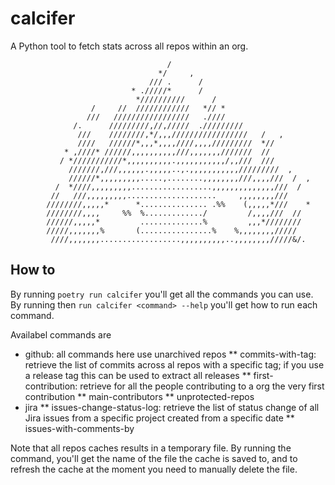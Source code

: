 # calcifer

A Python tool to fetch stats across all repos within an org.

                                       /                                       
                                     */     ,                                   
                                   /// .      /                                 
                               * ./////*      /                                 
                                *//////////      /                              
                      /     //  ////////////   *// *                            
                     ///   /////////////////   .////                            
                  /.      /////////,//,/////  ./////////                        
                   ///    ////////,*/,,,/////////////////   /   ,               
                   ////   //////*,,,*,,,,////,,,,/////////  *//                 
                * ,////* //////,,,,,,,,,,///,,,,,,,///////  //                  
               / *///////////*,,,,,,,,,,.,,,,,,,,,,,/,,///  ///                 
                 ///////,///,,,,,,.,,,,,..,.,,,,,,,,,,,/////////  ,             
                 //////*,,,,,,,,,.....,........,,,,,,,,///,,,,///  /  ,         
              /  *////,,,,,,,,,..................,,,,,,,,,,,,,,///  /           
             //   ///,,,,,,,,,....................     ,,,,,,,,///              
            ////////,,,,,*      *............... .%%    (,,,,,*///    *         
            ////////,,,,     %%  %............./         /,,,,///  //           
            //////,,,,,*         ..............%         ,,,*////////           
            /////,,,,,,,%       (................%    %,,,,,,,,/////            
             ////,,,,,,,..................,,,,,,,,,,..,,,,,,,,/////&/.   

## How to

By running `poetry run calcifer` you'll get all the commands you can use. By running then `run calcifer <command> --help` you'll get how to run each command.

Availabel commands are
* github: all commands here use unarchived repos
** commits-with-tag: retrieve the list of commits across al repos with a specific tag; if you use a release tag this can be used to extract all releases
** first-contribution: retrieve for all the people contributing to a org the very first contribution
** main-contributors
** unprotected-repos
* jira
** issues-change-status-log: retrieve the list of status change of all Jira issues from a specific project created from a specific date
** issues-with-comments-by

Note that all repos caches results in a temporary file. By running the command, you'll get the name of the file the cache is saved to, and to refresh the cache at the moment you need to manually delete the file.